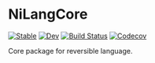 # NiLangCore

[![Stable](https://img.shields.io/badge/docs-stable-blue.svg)](https://GiggleLiu.github.io/NiLangCore.jl/stable)
[![Dev](https://img.shields.io/badge/docs-dev-blue.svg)](https://GiggleLiu.github.io/NiLangCore.jl/dev)
[![Build Status](https://travis-ci.com/GiggleLiu/NiLangCore.jl.svg?branch=master)](https://travis-ci.com/GiggleLiu/NiLangCore.jl)
[![Codecov](https://codecov.io/gh/GiggleLiu/NiLangCore.jl/branch/master/graph/badge.svg)](https://codecov.io/gh/GiggleLiu/NiLangCore.jl)

Core package for reversible language.
